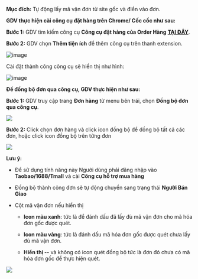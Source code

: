 **Mục đích:** Tự động lấy mã vận đơn từ site gốc và điền vào đơn.

**GDV thực hiện cài công cụ đặt hàng trên Chrome/ Cốc cốc như sau:**

**Bước 1:** GDV tìm kiếm công cụ **Công cụ đặt hàng của Order Hàng** **[TẠI ĐÂY](https://chrome.google.com/webstore/detail/c%C3%B4ng-c%E1%BB%A5-mua-h%C3%A0ng-gobiz/fmknmegefdocamdggpdlcnippgjfelmn)**.

**Bước 2:** GDV chọn **Thêm tiện ích** để thêm công cụ trên thanh extension.

![image](https://user-images.githubusercontent.com/75475064/101884974-0d73eb80-3bcc-11eb-981e-cc3310db5e72.png)

Cài đặt thành công công cụ sẽ hiển thị như hình:

![image](https://user-images.githubusercontent.com/75475064/101885033-28def680-3bcc-11eb-9c8a-8d2561cf725d.png)

**Để đồng bộ đơn qua công cụ, GDV thực hiện như sau:**

**Bước 1:** GDV truy cập trang **Đơn hàng** từ menu bên trái, chọn **Đồng bộ đơn qua công cụ**.

![](https://user-images.githubusercontent.com/75475064/105574812-98363180-5d99-11eb-8bd2-be292bea26cd.png)

**Bước 2:** Click chọn đơn hàng và click icon đồng bộ để đồng bộ tất cả các đơn, hoặc click icon đồng bộ trên từng đơn

![](https://user-images.githubusercontent.com/75475064/105575031-0d563680-5d9b-11eb-916d-bc092492ded1.png)

**Lưu ý:**
    
   * Để sử dụng tính năng này Người dùng phải đăng nhập vào **Taobao/1688/Tmall** và cài **Công cụ hỗ trợ mua hàng**

   * Đồng bộ thành công đơn sẽ tự động chuyển sang trạng thái **Người Bán Giao**

   * Cột mã vận đơn nếu hiển thị 

     - **Icon màu xanh**:  tức là để đánh dấu đã lấy đủ mã vận đơn cho mã hóa đơn gốc được quét.
    
     - **Icon màu vàng**: tức là đánh dấu mã hóa đơn gốc được quét chưa lấy đủ mã vận đơn.
    
     - **Hiển thị --** và không có icon quét đồng bộ tức là đơn đó chưa có mã hóa đơn gốc để thực hiện quét.

![](https://user-images.githubusercontent.com/75475064/105575088-86558e00-5d9b-11eb-9ae7-406146c7cbf2.png)
